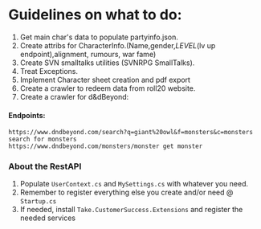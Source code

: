 ﻿# Guidelines on what to do:
 1. Get main char's data to populate partyinfo.json.
 2. Create attribs for CharacterInfo.(Name,gender,*LEVEL*(lv up endpoint),alignment, rumours, war fame)
 3. Create SVN smalltalks utilities (SVNRPG SmallTalks).
 4. Treat Exceptions.
 5. Implement Character sheet creation and pdf export
 6. Create a crawler to redeem data from roll20 website.
 7. Create a crawler for d&dBeyond:
   #### Endpoints:
    https://www.dndbeyond.com/search?q=giant%20owl&f=monsters&c=monsters search for monsters
    https://www.dndbeyond.com/monsters/monster get monster


### About the RestAPI
1. Populate `UserContext.cs` and `MySettings.cs` with whatever you need.
2. Remember to register everything else you create and/or need @ `Startup.cs`
3. If needed, install `Take.CustomerSuccess.Extensions` and register the needed services
